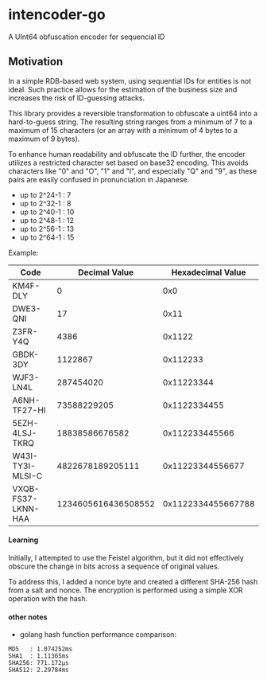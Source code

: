 # intencoder-go

A UInt64 obfuscation encoder for sequencial ID

## Motivation

In a simple RDB-based web system, using sequential IDs for entities is not ideal. Such practice allows for the estimation of the business size and increases the risk of ID-guessing attacks.

This library provides a reversible transformation to obfuscate a uint64 into a hard-to-guess string. The resulting string ranges from a minimum of 7 to a maximum of 15 characters (or an array with a minimum of 4 bytes to a maximum of 9 bytes).

To enhance human readability and obfuscate the ID further, the encoder utilizes a restricted character set based on base32 encoding. This avoids characters like "0" and "O", "1" and "I", and especially "Q" and "9", as these pairs are easily confused in pronunciation in Japanese.

- up to 2^24-1 : 7
- up to 2^32-1 : 8
- up to 2^40-1 : 10
- up to 2^48-1 : 12
- up to 2^56-1 : 13
- up to 2^64-1 : 15

Example:

| Code              | Decimal Value       | Hexadecimal Value |
|-------------------|---------------------|-------------------|
| KM4F-DLY          | 0                   | 0x0               |
| DWE3-QNI          | 17                  | 0x11              |
| Z3FR-Y4Q          | 4386                | 0x1122            |
| GBDK-3DY          | 1122867             | 0x112233          |
| WJF3-LN4L         | 287454020           | 0x11223344        |
| A6NH-TF27-HI      | 73588229205         | 0x1122334455      |
| 5EZH-4LSJ-TKRQ    | 18838586676582      | 0x112233445566    |
| W43I-TY3I-MLSI-C  | 4822678189205111    | 0x11223344556677  |
| VXQB-FS37-LKNN-HAA| 1234605616436508552 | 0x1122334455667788|

#### Learning

Initially, I attempted to use the Feistel algorithm, but it did not effectively obscure the change in bits across a sequence of original values.

To address this, I added a nonce byte and created a different SHA-256 hash from a salt and nonce. The encryption is performed using a simple XOR operation with the hash.

#### other notes
- golang hash function performance comparison:
```
MD5   : 1.074252ms
SHA1  : 1.11365ms
SHA256: 771.172µs
SHA512: 2.29784ms
```
